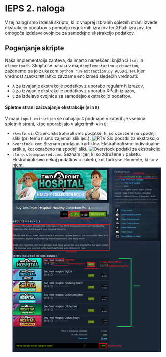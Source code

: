 # IEPS 2. naloga

V tej nalogi smo izdelali skripto, ki iz vnaprej izbranih spletnih strani izvede ekstrakcijo podatkov s pomočjo regularnih izrazov ter XPath izrazov, ter omogoča izdelavo ovojnice za samodejno ekstrakcijo podatkov.

## Poganjanje skripte

Naša implementacija zahteva, da imamo nameščeni knjižnici `lxml` in `elementpath`.
Skripta se nahaja v mapi `implementation-extraction`, zaženemo pa jo z ukazom `python run-extraction.py ALGORITHM`, kjer vrednost `ALGORITHM` lahko zavzame eno izmed sledečih vrednosti:
* `A` za izvajanje ekstrakcije podatkov z uporabo regularnih izrazov,
* `B` za izvajanje ekstrakcije podatkov z uporabo XPath izrazov,
* `C` za izdelavo ovojnice za samodejno ekstrakcijo podatkov.

#### Spletne strani za izvajanje ekstrakcije (`A` in `B`)
V mapi `input-extraction` se nahajajo 3 podmape v katerih je vsebina spletnih strani, ki se uporabljajo v algoritmih `A` in `B`:
* `rtvslo.si`: Članek. Ekstrahirali smo podatke, ki so označeni na spodnji sliki (pri temu nismo zajemali slik ipd.).
![RTV Slo podatki za ekstrakcijo](https://szitnik.github.io/wier-labs/img/pa2/rtvslo.png)
* `overstock.com`: Seznam prodajanih artiklov. Ekstrahirali smo individualne artikle, kot označeno na spodnji sliki.
![Overstock podatki za ekstrakcijo](https://szitnik.github.io/wier-labs/img/pa2/overstock.png)
* `store.steampowered.com`: Seznam iger, ki so združene v paketu. Ekstrahirali smo nekaj podatkov o paketu, kot tudi vse elemente, ki so v njem.
![Steam Store podatki za ekstrakcijo](./input-extraction/store.steampowered.com/Opisi.png)

